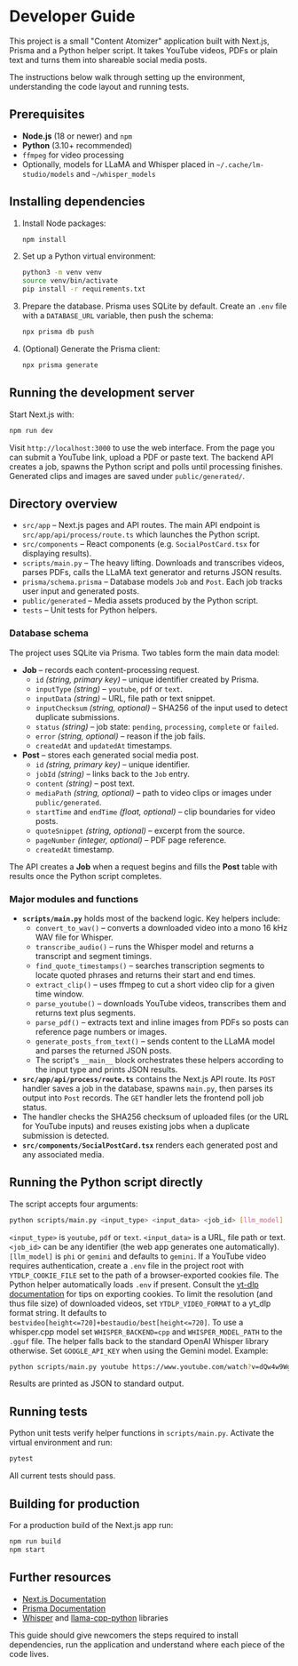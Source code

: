 # Developer Guide

This project is a small "Content Atomizer" application built with Next.js, Prisma and a Python helper script.  It takes YouTube videos, PDFs or plain text and turns them into shareable social media posts.

The instructions below walk through setting up the environment, understanding the code layout and running tests.

## Prerequisites

- **Node.js** (18 or newer) and `npm`
- **Python** (3.10+ recommended)
- `ffmpeg` for video processing
- Optionally, models for LLaMA and Whisper placed in `~/.cache/lm-studio/models` and `~/whisper_models`

## Installing dependencies

1. Install Node packages:
   ```bash
   npm install
   ```
2. Set up a Python virtual environment:
   ```bash
   python3 -m venv venv
   source venv/bin/activate
   pip install -r requirements.txt
   ```
3. Prepare the database. Prisma uses SQLite by default. Create an `.env` file with a `DATABASE_URL` variable, then push the schema:
   ```bash
   npx prisma db push
   ```
4. (Optional) Generate the Prisma client:
   ```bash
   npx prisma generate
   ```

## Running the development server

Start Next.js with:
```bash
npm run dev
```
Visit `http://localhost:3000` to use the web interface. From the page you can submit a YouTube link, upload a PDF or paste text. The backend API creates a job, spawns the Python script and polls until processing finishes. Generated clips and images are saved under `public/generated/`.

## Directory overview

- `src/app` – Next.js pages and API routes. The main API endpoint is `src/app/api/process/route.ts` which launches the Python script.
- `src/components` – React components (e.g. `SocialPostCard.tsx` for displaying results).
- `scripts/main.py` – The heavy lifting. Downloads and transcribes videos, parses PDFs, calls the LLaMA text generator and returns JSON results.
- `prisma/schema.prisma` – Database models `Job` and `Post`. Each job tracks user input and generated posts.
- `public/generated` – Media assets produced by the Python script.
- `tests` – Unit tests for Python helpers.

### Database schema

The project uses SQLite via Prisma. Two tables form the main data model:

- **Job** – records each content-processing request.
  - `id` *(string, primary key)* – unique identifier created by Prisma.
  - `inputType` *(string)* – `youtube`, `pdf` or `text`.
  - `inputData` *(string)* – URL, file path or text snippet.
  - `inputChecksum` *(string, optional)* – SHA256 of the input used to detect duplicate submissions.
  - `status` *(string)* – job state: `pending`, `processing`, `complete` or `failed`.
  - `error` *(string, optional)* – reason if the job fails.
  - `createdAt` and `updatedAt` timestamps.
- **Post** – stores each generated social media post.
  - `id` *(string, primary key)* – unique identifier.
  - `jobId` *(string)* – links back to the `Job` entry.
  - `content` *(string)* – post text.
  - `mediaPath` *(string, optional)* – path to video clips or images under `public/generated`.
  - `startTime` and `endTime` *(float, optional)* – clip boundaries for video posts.
  - `quoteSnippet` *(string, optional)* – excerpt from the source.
  - `pageNumber` *(integer, optional)* – PDF page reference.
  - `createdAt` timestamp.

The API creates a **Job** when a request begins and fills the **Post** table with results once the Python script completes.

### Major modules and functions

- **`scripts/main.py`** holds most of the backend logic. Key helpers include:
  - `convert_to_wav()` – converts a downloaded video into a mono 16 kHz WAV file for Whisper.
  - `transcribe_audio()` – runs the Whisper model and returns a transcript and segment timings.
  - `find_quote_timestamps()` – searches transcription segments to locate quoted phrases and returns their start and end times.
  - `extract_clip()` – uses ffmpeg to cut a short video clip for a given time window.
  - `parse_youtube()` – downloads YouTube videos, transcribes them and returns text plus segments.
  - `parse_pdf()` – extracts text and inline images from PDFs so posts can reference page numbers or images.
  - `generate_posts_from_text()` – sends content to the LLaMA model and parses the returned JSON posts.
  - The script's `__main__` block orchestrates these helpers according to the input type and prints JSON results.
- **`src/app/api/process/route.ts`** contains the Next.js API route. Its `POST` handler saves a job in the database, spawns `main.py`, then parses its output into `Post` records. The `GET` handler lets the frontend poll job status.
- The handler checks the SHA256 checksum of uploaded files (or the URL for YouTube inputs) and reuses existing jobs when a duplicate submission is detected.
- **`src/components/SocialPostCard.tsx`** renders each generated post and any associated media.

## Running the Python script directly

The script accepts four arguments:
```bash
python scripts/main.py <input_type> <input_data> <job_id> [llm_model]
```
`<input_type>` is `youtube`, `pdf` or `text`. `<input_data>` is a URL, file path or text. `<job_id>` can be any identifier (the web app generates one automatically). `[llm_model]` is `phi` or `gemini` and defaults to `gemini`.
If a YouTube video requires authentication, create a `.env` file in the project
root with `YTDLP_COOKIE_FILE` set to the path of a browser-exported cookies
file. The Python helper automatically loads `.env` if present. Consult the
[yt-dlp documentation](https://github.com/yt-dlp/yt-dlp/wiki/FAQ#how-do-i-pass-cookies-to-yt-dlp)
for tips on exporting cookies.
To limit the resolution (and thus file size) of downloaded videos, set
`YTDLP_VIDEO_FORMAT` to a yt_dlp format string. It defaults to
`bestvideo[height<=720]+bestaudio/best[height<=720]`.
To use a whisper.cpp model set `WHISPER_BACKEND=cpp` and
`WHISPER_MODEL_PATH` to the `.gguf` file. The helper falls back to the
standard OpenAI Whisper library otherwise.
Set `GOOGLE_API_KEY` when using the Gemini model.
Example:
```bash
python scripts/main.py youtube https://www.youtube.com/watch?v=dQw4w9WgXcQ test123
```

Results are printed as JSON to standard output.

## Running tests

Python unit tests verify helper functions in `scripts/main.py`. Activate the virtual environment and run:
```bash
pytest
```
All current tests should pass.

## Building for production

For a production build of the Next.js app run:
```bash
npm run build
npm start
```

## Further resources

- [Next.js Documentation](https://nextjs.org/docs)
- [Prisma Documentation](https://www.prisma.io/docs)
- [Whisper](https://github.com/openai/whisper) and [llama-cpp-python](https://github.com/abetlen/llama-cpp-python) libraries

This guide should give newcomers the steps required to install dependencies, run the application and understand where each piece of the code lives.
